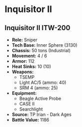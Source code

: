 # Inquisitor II
## Inquisitor II ITW-200
- **Role:** Sniper
- **Tech Base:** Inner Sphere (3130)
- **Chassis:** 50 tons (Industrial)
- **Movement:** 4 / 6
- **Armor:** 112
- **Heat Sinks:** 10 (10)
- **Weapons:**
  - TSEMP
  - Light AC/5 (ammo: 40)
  - SRM 4 (ammo: 25)
- **Equipment:**
  - Beagle Active Probe
  - CASE II
  - Searchlight
- **Source:** TP Irian - Dark Ages
- **Battle Value:** 1186

